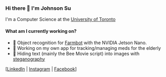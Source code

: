### Hi there 👋  I'm Johnson Su

I'm a Computer Science at the [University of Toronto](https://www.utsc.utoronto.ca/home/)</br>

#### What am I currently working on?
 - 🌾  Object recognition for [Farmbot](https://farm.bot/) with the NVIDIA Jetson Nano.</br>
 - 💊  Working on my own app for tracking/managing meds for the elderly</br>
 - 🐝  Hiding text (mainly the Bee Movie script) into images with [steganography](https://en.wikipedia.org/wiki/Steganography)</br>
 
[[LinkedIn](https://www.linkedin.com/in/johnson-su/) | [Instagram](https://www.instagram.com/johnson.s.u/) | [Facebook](https://www.facebook.com/CrispyCrunchCapt)]



